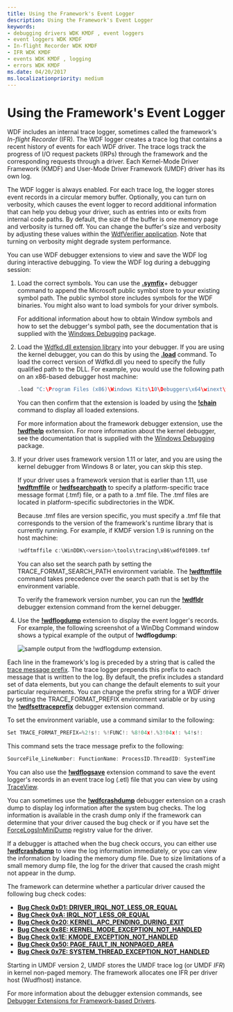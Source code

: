 ```yaml
---
title: Using the Framework's Event Logger
description: Using the Framework's Event Logger
keywords:
- debugging drivers WDK KMDF , event loggers
- event loggers WDK KMDF
- In-flight Recorder WDK KMDF
- IFR WDK KMDF
- events WDK KMDF , logging
- errors WDK KMDF
ms.date: 04/20/2017
ms.localizationpriority: medium
---
```


# Using the Framework's Event Logger


WDF includes an internal trace logger, sometimes called the framework's *In-flight Recorder* (IFR). The WDF logger creates a trace log that contains a recent history of events for each WDF driver. The trace logs track the progress of I/O request packets (IRPs) through the framework and the corresponding requests through a driver. Each Kernel-Mode Driver Framework (KMDF) and User-Mode Driver Framework (UMDF) driver has its own log.

The WDF logger is always enabled. For each trace log, the logger stores event records in a circular memory buffer. Optionally, you can turn on verbosity, which causes the event logger to record additional information that can help you debug your driver, such as entries into or exits from internal code paths. By default, the size of the buffer is one memory page and verbosity is turned off. You can change the buffer's size and verbosity by adjusting these values within the [WdfVerifier application](../devtest/wdf-verifier-control-application.md). Note that turning on verbosity might degrade system performance.

You can use WDF debugger extensions to view and save the WDF log during interactive debugging. To view the WDF log during a debugging session:

1.  Load the correct symbols. You can use the [**.symfix**](../debugger/-symfix--set-symbol-store-path-.md)+ debugger command to append the Microsoft public symbol store to your existing symbol path. The public symbol store includes symbols for the WDF binaries. You might also want to load symbols for your driver symbols.

    For additional information about how to obtain Window symbols and how to set the debugger's symbol path, see the documentation that is supplied with the [Windows Debugging](../debugger/index.md) package.

2.  Load the [Wdfkd.dll extension library](debugger-extensions-for-kmdf-drivers.md) into your debugger. If you are using the kernel debugger, you can do this by using the [**.load**](../debugger/-load---loadby--load-extension-dll-.md) command. To load the correct version of Wdfkd.dll you need to specify the fully qualified path to the DLL. For example, you would use the following path on an x86-based debugger host machine:

    ```cpp
    .load "C:\Program Files (x86)\Windows Kits\10\Debuggers\x64\winext\wdfkd.dll"
    ```

    You can then confirm that the extension is loaded by using the [**!chain**](../debugger/-chain--list-debugger-extensions-.md) command to display all loaded extensions.

    For more information about the framework debugger extension, use the [**!wdfhelp**](../debugger/-wdfkd-wdfhelp.md) extension. For more information about the kernel debugger, see the documentation that is supplied with the [Windows Debugging](../debugger/index.md) package.

3.  If your driver uses framework version 1.11 or later, and you are using the kernel debugger from Windows 8 or later, you can skip this step.

    If your driver uses a framework version that is earlier than 1.11, use [**!wdftmffile**](../debugger/-wdfkd-wdftmffile.md) or [**!wdfsearchpath**](../debugger/-wdfkd-wdfsearchpath.md) to specify a platform-specific trace message format (.tmf) file, or a path to a .tmf file. The .tmf files are located in platform-specific subdirectories in the WDK.

    Because .tmf files are version specific, you must specify a .tmf file that corresponds to the version of the framework's runtime library that is currently running. For example, if KMDF version 1.9 is running on the host machine:

    ```cpp
    !wdftmffile c:\WinDDK\<version>\tools\tracing\x86\wdf01009.tmf
    ```

    You can also set the search path by setting the TRACE\_FORMAT\_SEARCH\_PATH environment variable. The [**!wdftmffile**](../debugger/-wdfkd-wdftmffile.md) command takes precedence over the search path that is set by the environment variable.

    To verify the framework version number, you can run the [**!wdfldr**](../debugger/-wdfkd-wdfldr.md) debugger extension command from the kernel debugger.

4.  Use the [**!wdflogdump**](../debugger/-wdfkd-wdflogdump.md) extension to display the event logger's records. For example, the following screenshot of a WinDbg Command window shows a typical example of the output of **!wdflogdump**:

    ![sample output from the !wdflogdump extension.](images/kmdf-using-wdflogdump.png)

Each line in the framework's log is preceded by a string that is called the [trace message prefix](../devtest/trace-message-prefix.md). The trace logger prepends this prefix to each message that is written to the log. By default, the prefix includes a standard set of data elements, but you can change the default elements to suit your particular requirements. You can change the prefix string for a WDF driver by setting the TRACE\_FORMAT\_PREFIX environment variable or by using the [**!wdfsettraceprefix**](../debugger/-wdfkd-wdfsettraceprefix.md) debugger extension command.

To set the environment variable, use a command similar to the following:

```cpp
Set TRACE_FORMAT_PREFIX=%2!s!: %!FUNC!: %8!04x!.%3!04x!: %4!s!:
```

This command sets the trace message prefix to the following:

```cpp
SourceFile_LineNumber: FunctionName: ProcessID.ThreadID: SystemTime
```

You can also use the [**!wdflogsave**](../debugger/-wdfkd-wdflogsave.md) extension command to save the event logger's records in an event trace log (.etl) file that you can view by using [TraceView](../devtest/traceview.md).

You can sometimes use the [**!wdfcrashdump**](../debugger/-wdfkd-wdfcrashdump.md) debugger extension on a crash dump to display log information after the system bug checks. The log information is available in the crash dump only if the framework can determine that your driver caused the bug check or if you have set the [ForceLogsInMiniDump](registry-values-for-debugging-kmdf-drivers.md) registry value for the driver.

If a debugger is attached when the bug check occurs, you can either use [**!wdfcrashdump**](../debugger/-wdfkd-wdfcrashdump.md) to view the log information immediately, or you can view the information by loading the memory dump file. Due to size limitations of a small memory dump file, the log for the driver that caused the crash might not appear in the dump.

The framework can determine whether a particular driver caused the following bug check codes:

-   [**Bug Check 0xD1: DRIVER\_IRQL\_NOT\_LESS\_OR\_EQUAL**](../debugger/bug-check-0xd1--driver-irql-not-less-or-equal.md)
-   [**Bug Check 0xA: IRQL\_NOT\_LESS\_OR\_EQUAL**](../debugger/bug-check-0xa--irql-not-less-or-equal.md)
-   [**Bug Check 0x20: KERNEL\_APC\_PENDING\_DURING\_EXIT**](../debugger/bug-check-0x20--kernel-apc-pending-during-exit.md)
-   [**Bug Check 0x8E: KERNEL\_MODE\_EXCEPTION\_NOT\_HANDLED**](../debugger/bug-check-0x8e--kernel-mode-exception-not-handled.md)
-   [**Bug Check 0x1E: KMODE\_EXCEPTION\_NOT\_HANDLED**](../debugger/bug-check-0x1e--kmode-exception-not-handled.md)
-   [**Bug Check 0x50: PAGE\_FAULT\_IN\_NONPAGED\_AREA**](../debugger/bug-check-0x50--page-fault-in-nonpaged-area.md)
-   [**Bug Check 0x7E: SYSTEM\_THREAD\_EXCEPTION\_NOT\_HANDLED**](../debugger/bug-check-0x7e--system-thread-exception-not-handled.md)

Starting in UMDF version 2, UMDF stores the UMDF trace log (or UMDF *IFR*) in kernel non-paged memory. The framework allocates one IFR per driver host (Wudfhost) instance.

For more information about the debugger extension commands, see [Debugger Extensions for Framework-based Drivers](debugger-extensions-for-kmdf-drivers.md).

 

